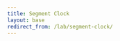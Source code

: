 ```yaml
---
title: Segment Clock
layout: base
redirect_from: /lab/segment-clock/
---
```

<div class="lab">
    <div id="segment">
</div>